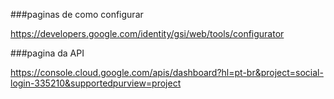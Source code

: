 
###paginas de como configurar

https://developers.google.com/identity/gsi/web/tools/configurator

###pagina da API

https://console.cloud.google.com/apis/dashboard?hl=pt-br&project=social-login-335210&supportedpurview=project